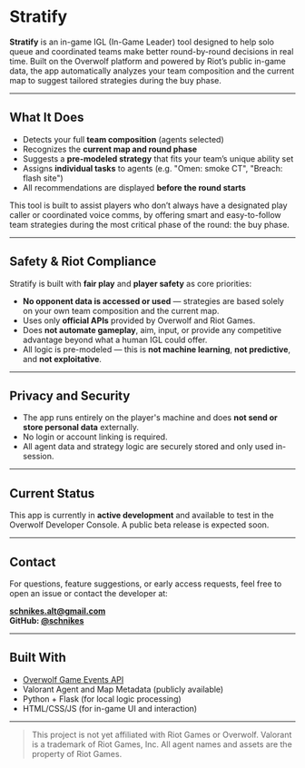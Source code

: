 # Stratify

**Stratify** is an in-game IGL (In-Game Leader) tool designed to help solo queue and coordinated teams make better round-by-round decisions in real time. Built on the Overwolf platform and powered by Riot’s public in-game data, the app automatically analyzes your team composition and the current map to suggest tailored strategies during the buy phase.

---

## What It Does

- Detects your full **team composition** (agents selected)
- Recognizes the **current map and round phase**
- Suggests a **pre-modeled strategy** that fits your team’s unique ability set
- Assigns **individual tasks** to agents (e.g. "Omen: smoke CT", "Breach: flash site")
- All recommendations are displayed **before the round starts**

This tool is built to assist players who don’t always have a designated play caller or coordinated voice comms, by offering smart and easy-to-follow team strategies during the most critical phase of the round: the buy phase.

---

## Safety & Riot Compliance

Stratify is built with **fair play** and **player safety** as core priorities:

-  **No opponent data is accessed or used** — strategies are based solely on your own team composition and the current map.
-  Uses only **official APIs** provided by Overwolf and Riot Games.
-  Does **not automate gameplay**, aim, input, or provide any competitive advantage beyond what a human IGL could offer.
-  All logic is pre-modeled — this is **not machine learning**, **not predictive**, and **not exploitative**.

---

##  Privacy and Security

- The app runs entirely on the player's machine and does **not send or store personal data** externally.
- No login or account linking is required.
- All agent data and strategy logic are securely stored and only used in-session.

---

##  Current Status

This app is currently in **active development** and available to test in the Overwolf Developer Console. A public beta release is expected soon.

---

##  Contact

For questions, feature suggestions, or early access requests, feel free to open an issue or contact the developer at:

**schnikes.alt@gmail.com**  
**GitHub: [@schnikes](https://github.com/schnikes)**

---

## Built With

- [Overwolf Game Events API](https://overwolf.github.io/docs/api/overwolf-games-events/)
- Valorant Agent and Map Metadata (publicly available)
- Python + Flask (for local logic processing)
- HTML/CSS/JS (for in-game UI and interaction)

---

> This project is not yet affiliated with Riot Games or Overwolf. Valorant is a trademark of Riot Games, Inc. All agent names and assets are the property of Riot Games.

